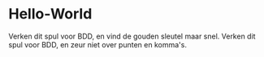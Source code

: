# Hello-World
Verken dit spul voor BDD, en vind de gouden sleutel maar snel.
Verken dit spul voor BDD, en zeur niet over punten en komma's.